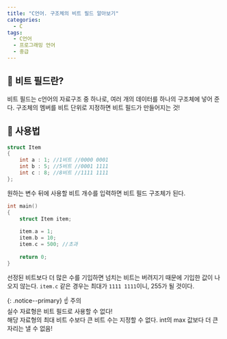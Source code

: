 ```yaml
---
title: "C언어. 구조체의 비트 필드 알아보기"
categories:
  - C
tags:
  - C언어
  - 프로그래밍 언어
  - 중급
---
```


## 🌟 비트 필드란?

비트 필드는 c언어의 자료구조 중 하나로, 여러 개의 데이터를 하나의 구조체에 넣어 준다. 구조체의 멤버를 비트 단위로 지정하면 비트 필드가 만들어지는 것!



## 🌟 사용법

```c
struct Item
{
    int a : 1; //1비트 //0000 0001
    int b : 5; //5비트 //0001 1111
    int c : 8; //8비트 //1111 1111
};
```

원하는 변수 뒤에 사용할 비트 개수를 입력하면 비트 필드 구조체가 된다.

```c
int main()
{
    struct Item item;
    
    item.a = 1;
    item.b = 10;
    item.c = 500; //초과
    
    return 0;
}
```

선정된 비트보다 더 많은 수를 기입하면 넘치는 비트는 버려지기 때문에 기입한 값이 나오지 않는다. `item.c` 같은 경우는 최대가 `1111 1111`이니, 255가 될 것이다.



{: .notice--primary} 
☝ 주의<br>
실수 자료형은 비트 필드로 사용할 수 없다!<br>
해당 자료형의 최대 비트 수보다 큰 비트 수는 지정할 수 없다. int의 max 값보다 더 큰 자리는 낼 수 없음!

